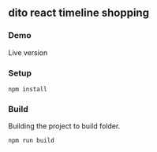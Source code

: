 ## dito react timeline shopping

### Demo
Live version

### Setup
```shell
npm install
```

### Build
Building the project to build folder.
```shell
npm run build